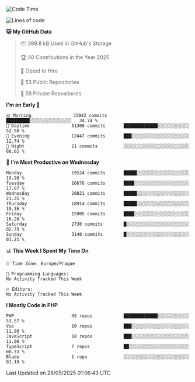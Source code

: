 <!--START_SECTION:waka-->
![Code Time](http://img.shields.io/badge/Code%20Time-1%2C584%20hrs%203%20mins-blue)

![Lines of code](https://img.shields.io/badge/From%20Hello%20World%20I%27ve%20Written-28.6%20million%20lines%20of%20code-blue)

**🐱 My GitHub Data** 

> 📦 399.8 kB Used in GitHub's Storage 
 > 
> 🏆 40 Contributions in the Year 2025
 > 
> 💼 Opted to Hire
 > 
> 📜 53 Public Repositories 
 > 
> 🔑 58 Private Repositories 
 > 
**I'm an Early 🐤** 

```text
🌞 Morning                33942 commits       █████████░░░░░░░░░░░░░░░░   34.74 % 
🌆 Daytime                51300 commits       █████████████░░░░░░░░░░░░   52.50 % 
🌃 Evening                12447 commits       ███░░░░░░░░░░░░░░░░░░░░░░   12.74 % 
🌙 Night                  21 commits          ░░░░░░░░░░░░░░░░░░░░░░░░░   00.02 % 
```
📅 **I'm Most Productive on Wednesday** 

```text
Monday                   19524 commits       █████░░░░░░░░░░░░░░░░░░░░   19.98 % 
Tuesday                  16676 commits       ████░░░░░░░░░░░░░░░░░░░░░   17.07 % 
Wednesday                20821 commits       █████░░░░░░░░░░░░░░░░░░░░   21.31 % 
Thursday                 18914 commits       █████░░░░░░░░░░░░░░░░░░░░   19.36 % 
Friday                   15905 commits       ████░░░░░░░░░░░░░░░░░░░░░   16.28 % 
Saturday                 2730 commits        █░░░░░░░░░░░░░░░░░░░░░░░░   02.79 % 
Sunday                   3140 commits        █░░░░░░░░░░░░░░░░░░░░░░░░   03.21 % 
```


📊 **This Week I Spent My Time On** 

```text
🕑︎ Time Zone: Europe/Prague

💬 Programming Languages: 
No Activity Tracked This Week

🔥 Editors: 
No Activity Tracked This Week
```

**I Mostly Code in PHP** 

```text
PHP                      45 repos            █████████████░░░░░░░░░░░░   53.57 % 
Vue                      10 repos            ███░░░░░░░░░░░░░░░░░░░░░░   11.90 % 
JavaScript               10 repos            ███░░░░░░░░░░░░░░░░░░░░░░   11.90 % 
TypeScript               7 repos             ██░░░░░░░░░░░░░░░░░░░░░░░   08.33 % 
Blade                    1 repo              ░░░░░░░░░░░░░░░░░░░░░░░░░   01.19 % 
```




 Last Updated on 28/05/2025 01:06:43 UTC
<!--END_SECTION:waka-->
<!--
**AlexKratky/AlexKratky** is a ✨ _special_ ✨ repository because its `README.md` (this file) appears on your GitHub profile.

Here are some ideas to get you started:

- 🔭 I’m currently working on ...
- 🌱 I’m currently learning ...
- 👯 I’m looking to collaborate on ...
- 🤔 I’m looking for help with ...
- 💬 Ask me about ...
- 📫 How to reach me: ...
- 😄 Pronouns: ...
- ⚡ Fun fact: ...
-->
